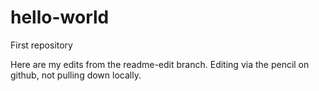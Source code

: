 # hello-world
First repository

Here are my edits from the readme-edit branch.  Editing via the pencil on github, not pulling down locally.
